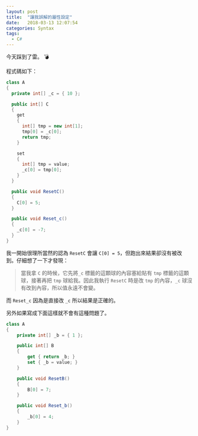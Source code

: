 ```yaml
---
layout: post
title:  "讓我誤解的屬性設定"
date:   2018-03-13 12:07:54
categories: Syntax
tags:
  - C#
---
```


今天踩到了雷。 :bomb:

<!-- more -->

程式碼如下：

``` cs
class A
{
  private int[] _c = { 10 };

  public int[] C
  {
    get
    {
      int[] tmp = new int[1];
      tmp[0] = _c[0];
      return tmp;
    }

    set
    {
      int[] tmp = value;
      _c[0] = tmp[0];
    }
  }

  public void ResetC()
  {
    C[0] = 5;
  }

  public void Reset_c()
  {
    _c[0] = -7;
  }
}
```

我一開始很理所當然的認為 `ResetC` 會讓 `C[0] = 5`，但跑出來結果卻沒有被改到。仔細想了一下才發現：

> 當我拿 `C` 的時候，它先將`_c` 標籤的這顆球的內容塞給貼有 `tmp` 標籤的這顆球，接著再把 `tmp` 球給我。因此我執行 `ResetC` 時是改 `tmp` 的內容，`_c` 球沒有改到內容，所以值永遠不會變。

而 `Reset_c` 因為是直接改 `_c` 所以結果是正確的。

另外如果寫成下面這樣就不會有這種問題了。

``` cs
class A
{
    private int[] _b = { 1 };

    public int[] B
    {
        get { return _b; }
        set { _b = value; }
    }

    public void ResetB()
    {
        B[0] = 7;
    }

    public void Reset_b()
    {
        _b[0] = 4;
    }
}
```